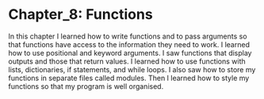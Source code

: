 # Chapter_8: Functions

In this chapter I learned how to write functions and to pass arguments so that functions have access to the information they need to work. I learned how to use positional and keyword arguments. I saw functions that display outputs and those that return values. I learned how to use functions with lists, dictionaries, if statements, and while loops. I also saw how to store my functions in separate files called modules. Then I learned how to style my functions so that my program is well organised.
